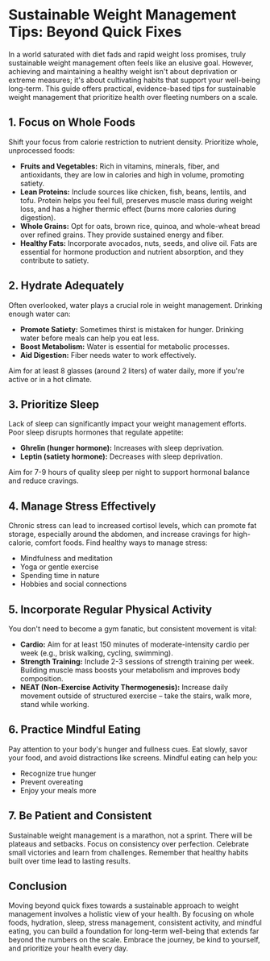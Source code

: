# Sustainable Weight Management Tips: Beyond Quick Fixes

In a world saturated with diet fads and rapid weight loss promises, truly sustainable weight management often feels like an elusive goal. However, achieving and maintaining a healthy weight isn't about deprivation or extreme measures; it's about cultivating habits that support your well-being long-term. This guide offers practical, evidence-based tips for sustainable weight management that prioritize health over fleeting numbers on a scale.

## 1. Focus on Whole Foods

Shift your focus from calorie restriction to nutrient density. Prioritize whole, unprocessed foods:

* **Fruits and Vegetables:** Rich in vitamins, minerals, fiber, and antioxidants, they are low in calories and high in volume, promoting satiety.
* **Lean Proteins:** Include sources like chicken, fish, beans, lentils, and tofu. Protein helps you feel full, preserves muscle mass during weight loss, and has a higher thermic effect (burns more calories during digestion).
* **Whole Grains:** Opt for oats, brown rice, quinoa, and whole-wheat bread over refined grains. They provide sustained energy and fiber.
* **Healthy Fats:** Incorporate avocados, nuts, seeds, and olive oil. Fats are essential for hormone production and nutrient absorption, and they contribute to satiety.

## 2. Hydrate Adequately

Often overlooked, water plays a crucial role in weight management. Drinking enough water can:

* **Promote Satiety:** Sometimes thirst is mistaken for hunger. Drinking water before meals can help you eat less.
* **Boost Metabolism:** Water is essential for metabolic processes.
* **Aid Digestion:** Fiber needs water to work effectively.

Aim for at least 8 glasses (around 2 liters) of water daily, more if you're active or in a hot climate.

## 3. Prioritize Sleep

Lack of sleep can significantly impact your weight management efforts. Poor sleep disrupts hormones that regulate appetite:

* **Ghrelin (hunger hormone):** Increases with sleep deprivation.
* **Leptin (satiety hormone):** Decreases with sleep deprivation.

Aim for 7-9 hours of quality sleep per night to support hormonal balance and reduce cravings.

## 4. Manage Stress Effectively

Chronic stress can lead to increased cortisol levels, which can promote fat storage, especially around the abdomen, and increase cravings for high-calorie, comfort foods. Find healthy ways to manage stress:

* Mindfulness and meditation
* Yoga or gentle exercise
* Spending time in nature
* Hobbies and social connections

## 5. Incorporate Regular Physical Activity

You don't need to become a gym fanatic, but consistent movement is vital:

* **Cardio:** Aim for at least 150 minutes of moderate-intensity cardio per week (e.g., brisk walking, cycling, swimming).
* **Strength Training:** Include 2-3 sessions of strength training per week. Building muscle mass boosts your metabolism and improves body composition.
* **NEAT (Non-Exercise Activity Thermogenesis):** Increase daily movement outside of structured exercise – take the stairs, walk more, stand while working.

## 6. Practice Mindful Eating

Pay attention to your body's hunger and fullness cues. Eat slowly, savor your food, and avoid distractions like screens. Mindful eating can help you:

* Recognize true hunger
* Prevent overeating
* Enjoy your meals more

## 7. Be Patient and Consistent

Sustainable weight management is a marathon, not a sprint. There will be plateaus and setbacks. Focus on consistency over perfection. Celebrate small victories and learn from challenges. Remember that healthy habits built over time lead to lasting results.

## Conclusion

Moving beyond quick fixes towards a sustainable approach to weight management involves a holistic view of your health. By focusing on whole foods, hydration, sleep, stress management, consistent activity, and mindful eating, you can build a foundation for long-term well-being that extends far beyond the numbers on the scale. Embrace the journey, be kind to yourself, and prioritize your health every day.
